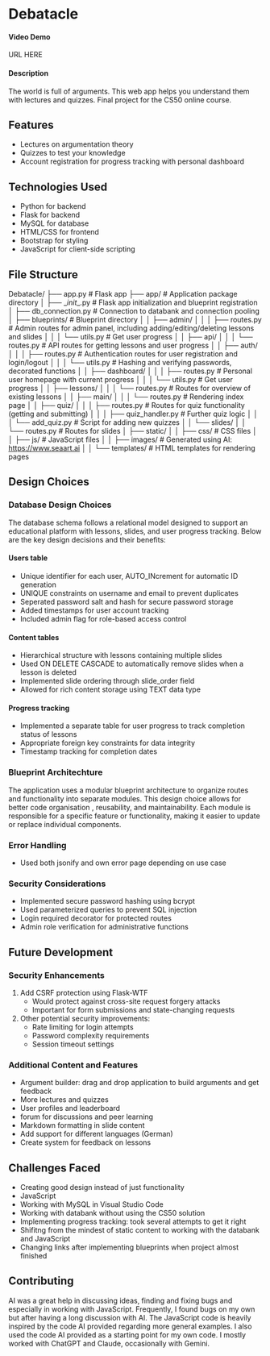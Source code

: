 # Debatacle

#### Video Demo

URL HERE

#### Description

The world is full of arguments. This web app helps you understand them with lectures and quizzes.
Final project for the CS50 online course.

## Features

- Lectures on argumentation theory
- Quizzes to test your knowledge
- Account registration for progress tracking with personal dashboard

## Technologies Used

- Python for backend
- Flask for backend
- MySQL for database
- HTML/CSS for frontend
- Bootstrap for styling
- JavaScript for client-side scripting

## File Structure

Debatacle/
├── app.py                        # Flask app
├── app/                          # Application package directory
│   ├── \__init__.py               # Flask app initialization and blueprint registration
│   ├── db_connection.py          # Connection to databank and connection pooling
│   ├── blueprints/               # Blueprint directory
│   │   ├── admin/
│   │   │   ├── routes.py         # Admin routes for admin panel, including adding/editing/deleting lessons and slides
│   │   │   └── utils.py          # Get user progress
│   │   ├── api/
│   │   │   └── routes.py         # API routes for getting lessons and user progress
│   │   ├── auth/
│   │   │   ├── routes.py         # Authentication routes for user registration and login/logout
│   │   │   └── utils.py          # Hashing and verifying passwords, decorated functions
│   │   ├── dashboard/
│   │   │   ├── routes.py         # Personal user homepage with current progress
│   │   │   └── utils.py          # Get user progress
│   │   ├── lessons/
│   │   │   └── routes.py         # Routes for overview of existing lessons
│   │   ├── main/
│   │   │   └── routes.py         # Rendering index page
│   │   ├── quiz/
│   │   │   ├── routes.py         # Routes for quiz functionality (getting and submitting)
│   │   │   ├── quiz_handler.py   # Further quiz logic
│   │   │   └── add_quiz.py       # Script for adding new quizzes
│   │   └── slides/
│   │       └── routes.py         # Routes for slides
│   ├── static/
│   │   ├── css/                  # CSS files
│   │   ├── js/                   # JavaScript files
│   │   ├── images/               # Generated using AI: <https://www.seaart.ai>
│   │   └── templates/            # HTML templates for rendering pages

## Design Choices

### Database Design Choices

The database schema follows a relational model designed to support an educational platform with lessons, slides, and user progress tracking. Below are the key design decisions and their benefits:

#### Users table

- Unique identifier for each user, AUTO_INcrement for automatic ID generation
- UNIQUE constraints on username and email to prevent duplicates
- Seperated password salt and hash for secure password storage
- Added timestamps for user account tracking
- Included admin flag for role-based access control

#### Content tables

- Hierarchical structure with lessons containing multiple slides
- Used ON DELETE CASCADE to automatically remove slides when a lesson is deleted
- Implemented slide ordering through slide_order field
- Allowed for rich content storage using TEXT data type

#### Progress tracking

- Implemented a separate table for user progress to track completion status of lessons  
- Appropriate foreign key constraints for data integrity
- Timestamp tracking for completion dates

### Blueprint Architechture

The application uses a modular blueprint architecture to organize routes and functionality into separate modules. This design choice allows for better code organisation , reusability, and maintainability. Each module is responsible for a specific feature or functionality, making it easier to update or replace individual components.

### Error Handling

- Used both jsonify and own error page depending on use case

### Security Considerations

- Implemented secure password hashing using bcrypt
- Used parameterized queries to prevent SQL injection
- Login required decorator for protected routes
- Admin role verification for administrative functions

## Future Development

### Security Enhancements

1. Add CSRF protection using Flask-WTF
    - Would protect against cross-site request forgery attacks
    - Important for form submissions and state-changing requests
2. Other potential security improvements:
    - Rate limiting for login attempts
    - Password complexity requirements
    - Session timeout settings

### Additional Content and Features

- Argument builder: drag and drop application to build arguments and get feedback
- More lectures and quizzes
- User profiles and leaderboard
- forum for discussions and peer learning
- Markdown formatting in slide content
- Add support for different languages (German)
- Create system for feedback on lessons

## Challenges Faced

- Creating good design instead of just functionality
- JavaScript
- Working with MySQL in Visual Studio Code
- Working with databank without using the CS50 solution
- Implementing progress tracking: took several attempts to get it right
- Shifitng from the mindest of static content to working with the databank and JavaScript
- Changing links after implementing blueprints when project almost finished

## Contributing

AI was a great help in discussing ideas, finding and fixing bugs and especially in working with
JavaScript. Frequently, I found bugs on my own but after having a long discussion with AI. The JavaScript code is heavily inspired by the code AI provided regarding more general examples. I also used the code AI provided as a starting point for my own code. I mostly worked with ChatGPT and Claude, occasionally with Gemini.
